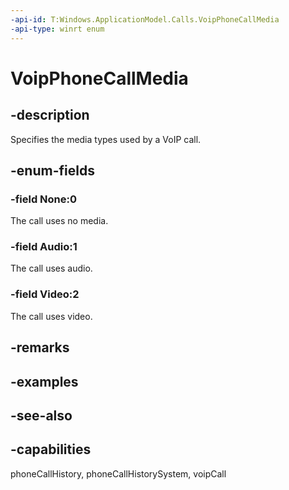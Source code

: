```yaml
---
-api-id: T:Windows.ApplicationModel.Calls.VoipPhoneCallMedia
-api-type: winrt enum
---
```


<!-- Enumeration syntax
public enum Windows.ApplicationModel.Calls.VoipPhoneCallMedia : uint
-->

# VoipPhoneCallMedia

## -description
Specifies the media types used by a VoIP call.

## -enum-fields
### -field None:0
The call uses no media.

### -field Audio:1
The call uses audio.

### -field Video:2
The call uses video.


## -remarks

## -examples

## -see-also

## -capabilities
phoneCallHistory, phoneCallHistorySystem, voipCall
